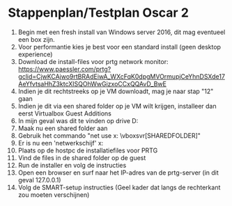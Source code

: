 # Stappenplan/Testplan Oscar 2
1. Begin met een fresh install van Windows server 2016, dit mag eventueel een box zijn.
2. Voor performantie kies je best voor een standard install (geen desktop experience)
3. Download de install-files voor prtg network monitor: https://www.paessler.com/prtg?gclid=CjwKCAjwo9rtBRAdEiwA_WXcFqK0dpgMVOrmupjCeYhnDSXde17AeYfvtsaHhZ3ktcXISQOhWwGizxoCCxQQAvD_BwE
4. Indien je dit rechtstreeks op je VM downloadt, mag je naar stap "12" gaan
5. Indien je dit via een shared folder op je VM wilt krijgen, installeer dan eerst Virtualbox Guest Additions
6. In mijn geval was dit te vinden op drive D:
7. Maak nu een shared folder aan
8. Gebruik het commando "net use x: \\vboxsvr\[SHAREDFOLDER]"
9. Er is nu een 'netwerkschijf' x:
10. Plaats op de hostpc de installatiefiles voor PRTG
11. Vind de files in de shared folder op de guest
12. Run de installer en volg de instructies
13. Open een browser en surf naar het IP-adres van de prtg-server (in dit geval 127.0.0.1)
14. Volg de SMART-setup instructies (Geel kader dat langs de rechterkant zou moeten verschijnen)